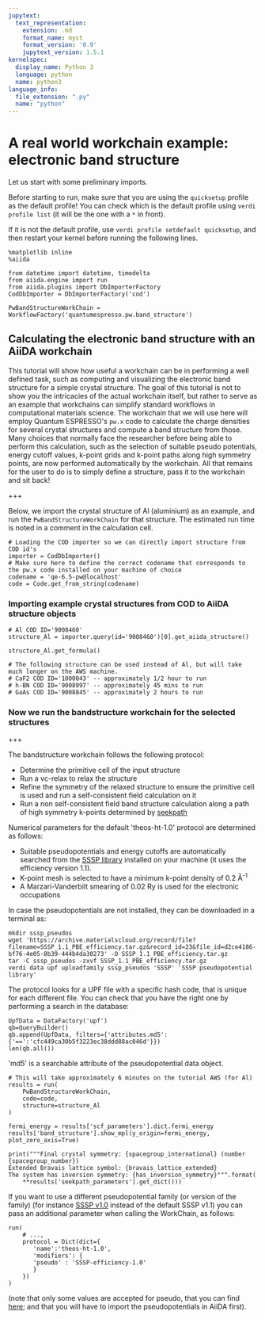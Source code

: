 ```yaml
---
jupytext:
  text_representation:
    extension: .md
    format_name: myst
    format_version: '0.9'
    jupytext_version: 1.5.1
kernelspec:
  display_name: Python 3
  language: python
  name: python3
language_info:
  file_extension: ".py"
  name: "python"
---
```


# A real world workchain example: electronic band structure

Let us start with some preliminary imports.

Before starting to run, make sure that you are using the `quicksetup` profile as the default profile!
You can check which is the default profile using `verdi profile list` (it will be the one with a `*` in front).

If it is not the default profile, use `verdi profile setdefault quicksetup`, and then restart your kernel before running the following lines.

```{code-cell} ipython3
%matplotlib inline
%aiida

from datetime import datetime, timedelta
from aiida.engine import run
from aiida.plugins import DbImporterFactory
CodDbImporter = DbImporterFactory('cod')

PwBandStructureWorkChain = WorkflowFactory('quantumespresso.pw.band_structure')
```

## Calculating the electronic band structure with an AiiDA workchain
This tutorial will show how useful a workchain can be in performing a well defined task, such as computing and visualizing the electronic band structure for a simple crystal structure. The goal of this tutorial is not to show you the intricacies of the actual workchain itself, but rather to serve as an example that workchains can simplify standard workflows in computational materials science. The workchain that we will use here will employ Quantum ESPRESSO's `pw.x` code to calculate the charge densities for several crystal structures and compute a band structure from those. Many choices that normally face the researcher before being able to perform this calculation, such as the selection of suitable pseudo potentials, energy cutoff values, k-point grids and k-point paths along high symmetry points, are now performed automatically by the workchain. All that remains for the user to do is to simply define a structure, pass it to the workchain and sit back!

+++

Below, we import the crystal structure of Al (aluminium) as an example, and run the `PwBandStructureWorkChain` for that structure. The estimated run time is noted in a comment in the calculation cell.

```{code-cell} ipython3
# Loading the COD importer so we can directly import structure from COD id's
importer = CodDbImporter()
# Make sure here to define the correct codename that corresponds to the pw.x code installed on your machine of choice
codename = 'qe-6.5-pw@localhost'
code = Code.get_from_string(codename)
```

### Importing example crystal structures from COD to AiiDA structure objects

```{code-cell} ipython3
# Al COD ID='9008460'
structure_Al = importer.query(id='9008460')[0].get_aiida_structure()

structure_Al.get_formula()

# The following structure can be used instead of Al, but will take much longer on the AWS machine.
# CaF2 COD ID='1000043' -- approximately 1/2 hour to run
# h-BN COD ID='9008997' -- approximately 45 mins to run
# GaAs COD ID='9008845' -- approximately 2 hours to run
```

### Now we run the bandstructure workchain for the selected structures

+++

The bandstructure workchain follows the following protocol:
* Determine the primitive cell of the input structure
* Run a vc-relax to relax the structure
* Refine the symmetry of the relaxed structure to ensure the primitive cell is used and run a self-consistent field calculation on it
* Run a non self-consistent field band structure calculation along a path of high symmetry k-points determined by [seekpath](http://materialscloud.org/tools/seekpath)

Numerical parameters for the default 'theos-ht-1.0' protocol are determined as follows:
* Suitable pseudopotentials and energy cutoffs are automatically searched from the [SSSP library](http://materialscloud.org/sssp) installed on your machine  (it uses the efficiency version 1.1).
* K-point mesh is selected to have a minimum k-point density of 0.2 Å<sup>-1</sup>
* A Marzari-Vanderbilt smearing of 0.02 Ry is used for the electronic occupations

In case the pseudopotentials are not installed, they can be downloaded in a terminal as:

    mkdir sssp_pseudos
    wget 'https://archive.materialscloud.org/record/file?filename=SSSP_1.1_PBE_efficiency.tar.gz&record_id=23&file_id=d2ce4186-bf76-4e05-8b39-444b4da30273' -O SSSP_1.1_PBE_efficiency.tar.gz
    tar -C sssp_pseudos -zxvf SSSP_1.1_PBE_efficiency.tar.gz
    verdi data upf uploadfamily sssp_pseudos 'SSSP' 'SSSP pseudopotential library'

The protocol looks for a UPF file with a specific hash code, that is unique for each different file.
You can check that you have the right
one by performing a search in the database:

    UpfData = DataFactory('upf')
    qb=QueryBuilder()
    qb.append(UpfData, filters={'attributes.md5':{'==':'cfc449ca30b5f3223ec38ddd88ac046d'}})
    len(qb.all())

'md5' is a searchable attribute of the pseudopotential data object.

```{code-cell} ipython3
# This will take approximately 6 minutes on the tutorial AWS (for Al)
results = run(
    PwBandStructureWorkChain,
    code=code,
    structure=structure_Al
)
```

```{code-cell} ipython3
fermi_energy = results['scf_parameters'].dict.fermi_energy
results['band_structure'].show_mpl(y_origin=fermi_energy, plot_zero_axis=True)

print("""Final crystal symmetry: {spacegroup_international} (number {spacegroup_number})
Extended Bravais lattice symbol: {bravais_lattice_extended}
The system has inversion symmetry: {has_inversion_symmetry}""".format(
    **results['seekpath_parameters'].get_dict()))
```

If you want to use a different pseudopotential family (or version of the family) (for instance [SSSP v1.0](https://doi.org/10.24435/materialscloud:2018.0001/v1) instead of the default SSSP v1.1) you can pass an additional parameter when calling the WorkChain, as follows:

    run(
        # ...,
        protocol = Dict(dict={
           'name':'theos-ht-1.0',
           'modifiers': {
           'pseudo' : 'SSSP-efficiency-1.0'
           }
        })
    )

(note that only some values are accepted for pseudo, that you can find [here](https://github.com/aiidateam/aiida-quantumespresso/blob/a52266d096afe48dbc6b38b63ac17a9989dd12fe/aiida_quantumespresso/utils/protocols/pw.py#L24); and that you will have to import the pseudopotentials in AiiDA first).
